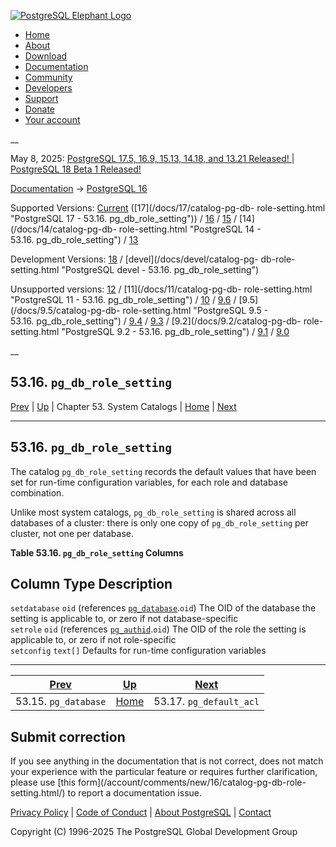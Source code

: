 [ ![PostgreSQL Elephant Logo](/media/img/about/press/elephant.png) ](/)

  * [Home](/ "Home")
  * [About](/about/ "About")
  * [Download](/download/ "Download")
  * [Documentation](/docs/ "Documentation")
  * [Community](/community/ "Community")
  * [Developers](/developer/ "Developers")
  * [Support](/support/ "Support")
  * [Donate](/about/donate/ "Donate")
  * [Your account](/account/ "Your account")

__

May 8, 2025: [ PostgreSQL 17.5, 16.9, 15.13, 14.18, and 13.21 Released! ](/about/news/postgresql-175-169-1513-1418-and-1321-released-3072/) | [ PostgreSQL 18 Beta 1 Released! ](/about/news/postgresql-18-beta-1-released-3070/)

[Documentation](/docs/ "Documentation") -> [PostgreSQL
16](/docs/16/index.html)

Supported Versions: [Current](/docs/current/catalog-pg-db-role-setting.html
"PostgreSQL 17 - 53.16. pg_db_role_setting") ([17](/docs/17/catalog-pg-db-
role-setting.html "PostgreSQL 17 - 53.16. pg_db_role_setting")) /
[16](/docs/16/catalog-pg-db-role-setting.html "PostgreSQL 16 -
53.16. pg_db_role_setting") / [15](/docs/15/catalog-pg-db-role-setting.html
"PostgreSQL 15 - 53.16. pg_db_role_setting") / [14](/docs/14/catalog-pg-db-
role-setting.html "PostgreSQL 14 - 53.16. pg_db_role_setting") /
[13](/docs/13/catalog-pg-db-role-setting.html "PostgreSQL 13 -
53.16. pg_db_role_setting")

Development Versions: [18](/docs/18/catalog-pg-db-role-setting.html
"PostgreSQL 18 - 53.16. pg_db_role_setting") / [devel](/docs/devel/catalog-pg-
db-role-setting.html "PostgreSQL devel - 53.16. pg_db_role_setting")

Unsupported versions: [12](/docs/12/catalog-pg-db-role-setting.html
"PostgreSQL 12 - 53.16. pg_db_role_setting") / [11](/docs/11/catalog-pg-db-
role-setting.html "PostgreSQL 11 - 53.16. pg_db_role_setting") /
[10](/docs/10/catalog-pg-db-role-setting.html "PostgreSQL 10 -
53.16. pg_db_role_setting") / [9.6](/docs/9.6/catalog-pg-db-role-setting.html
"PostgreSQL 9.6 - 53.16. pg_db_role_setting") / [9.5](/docs/9.5/catalog-pg-db-
role-setting.html "PostgreSQL 9.5 - 53.16. pg_db_role_setting") /
[9.4](/docs/9.4/catalog-pg-db-role-setting.html "PostgreSQL 9.4 -
53.16. pg_db_role_setting") / [9.3](/docs/9.3/catalog-pg-db-role-setting.html
"PostgreSQL 9.3 - 53.16. pg_db_role_setting") / [9.2](/docs/9.2/catalog-pg-db-
role-setting.html "PostgreSQL 9.2 - 53.16. pg_db_role_setting") /
[9.1](/docs/9.1/catalog-pg-db-role-setting.html "PostgreSQL 9.1 -
53.16. pg_db_role_setting") / [9.0](/docs/9.0/catalog-pg-db-role-setting.html
"PostgreSQL 9.0 - 53.16. pg_db_role_setting")

__

53.16. `pg_db_role_setting`  
---  
[Prev](catalog-pg-database.html "53.15. pg_database")  | [Up](catalogs.html "Chapter 53. System Catalogs") | Chapter 53. System Catalogs | [Home](index.html "PostgreSQL 16.9 Documentation") |  [Next](catalog-pg-default-acl.html "53.17. pg_default_acl")  
  
* * *

## 53.16. `pg_db_role_setting` #

The catalog `pg_db_role_setting` records the default values that have been set
for run-time configuration variables, for each role and database combination.

Unlike most system catalogs, `pg_db_role_setting` is shared across all
databases of a cluster: there is only one copy of `pg_db_role_setting` per
cluster, not one per database.

**Table  53.16. `pg_db_role_setting` Columns**

Column Type Description  
---  
`setdatabase` `oid` (references [`pg_database`](catalog-pg-database.html
"53.15. pg_database").`oid`) The OID of the database the setting is applicable
to, or zero if not database-specific  
`setrole` `oid` (references [`pg_authid`](catalog-pg-authid.html
"53.8. pg_authid").`oid`) The OID of the role the setting is applicable to, or
zero if not role-specific  
`setconfig` `text[]` Defaults for run-time configuration variables  
  
  

* * *

[Prev](catalog-pg-database.html "53.15. pg_database")  | [Up](catalogs.html "Chapter 53. System Catalogs") |  [Next](catalog-pg-default-acl.html "53.17. pg_default_acl")  
---|---|---  
53.15. `pg_database`  | [Home](index.html "PostgreSQL 16.9 Documentation") |  53.17. `pg_default_acl`  
  
## Submit correction

If you see anything in the documentation that is not correct, does not match
your experience with the particular feature or requires further clarification,
please use [this form](/account/comments/new/16/catalog-pg-db-role-
setting.html/) to report a documentation issue.

[Privacy Policy](/about/privacypolicy) | [Code of Conduct](/about/policies/coc/) | [About PostgreSQL](/about/) | [Contact](/about/contact/)  

Copyright (C) 1996-2025 The PostgreSQL Global Development Group

